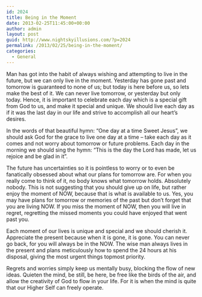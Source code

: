 ```yaml
---
id: 2024
title: Being in the Moment
date: 2013-02-25T11:45:00+00:00
author: admin
layout: post
guid: http://www.nightskyillusions.com/?p=2024
permalink: /2013/02/25/being-in-the-moment/
categories:
  - General
---
```

Man has got into the habit of always wishing and attempting to live in the future, but we can only live in the moment. Yesterday has gone past and tomorrow is guaranteed to none of us; but today is here before us, so lets make the best of it. We can never live tomorrow, or yesterday but only today. Hence, it is important to celebrate each day which is a special gift from God to us, and make it special and unique. We should live each day as if it was the last day in our life and strive to accomplish all our heart’s desires.

In the words of that beautiful hymn: “One day at a time Sweet Jesus”, we should ask God for the grace to live one day at a time – take each day as it comes and not worry about tomorrow or future problems. Each day in the morning we should sing the hymn: “This is the day the Lord has made, let us rejoice and be glad in it”.

The future has uncertainties so it is pointless to worry or to even be fanatically obsessed about what our plans for tomorrow are. For when you really come to think of it, no body knows what tomorrow holds. Absolutely nobody. This is not suggesting that you should give up on life, but rather enjoy the moment of NOW, because that is what is available to us. Yes, you may have plans for tomorrow or memories of the past but don’t forget that you are living NOW. If you miss the moment of NOW, then you will live in regret, regretting the missed moments you could have enjoyed that went past you.

Each moment of our lives is unique and special and we should cherish it. Appreciate the present because when it is gone, it is gone. You can never go back, for you will always be in the NOW. The wise man always lives in the present and plans meticulously how to spend the 24 hours at his disposal, giving the most urgent things topmost priority.

Regrets and worries simply keep us mentally busy, blocking the flow of new ideas. Quieten the mind, be still, be here, be free like the birds of the air, and allow the creativity of God to flow in your life. For it is when the mind is quite that our Higher Self can freely operate.